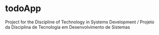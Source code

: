 # todoApp
Project for the Discipline of Technology in Systems Development / Projeto da Disciplina de Tecnologia em Desenvolvimento de Sistemas

